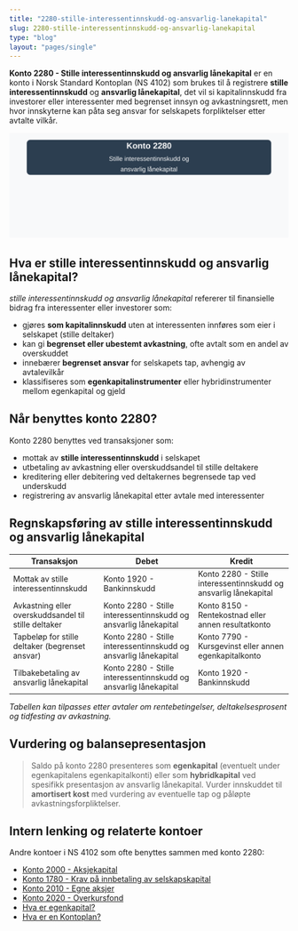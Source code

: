 ```yaml
---
title: "2280-stille-interessentinnskudd-og-ansvarlig-lanekapital"
slug: 2280-stille-interessentinnskudd-og-ansvarlig-lanekapital
type: "blog"
layout: "pages/single"
---
```


**Konto 2280 - Stille interessentinnskudd og ansvarlig lånekapital** er en konto i Norsk Standard Kontoplan (NS 4102) som brukes til å registrere **stille interessentinnskudd** og **ansvarlig lånekapital**, det vil si kapitalinnskudd fra investorer eller interessenter med begrenset innsyn og avkastningsrett, men hvor innskyterne kan påta seg ansvar for selskapets forpliktelser etter avtalte vilkår.

![Illustrasjon av konto 2280 Stille interessentinnskudd og ansvarlig lånekapital](2280-stille-interessentinnskudd-og-ansvarlig-lanekapital-image.svg)

## Hva er stille interessentinnskudd og ansvarlig lånekapital?

*stille interessentinnskudd og ansvarlig lånekapital* refererer til finansielle bidrag fra interessenter eller investorer som:

* gjøres **som kapitalinnskudd** uten at interessenten innføres som eier i selskapet (stille deltaker)
* kan gi **begrenset eller ubestemt avkastning**, ofte avtalt som en andel av overskuddet
* innebærer **begrenset ansvar** for selskapets tap, avhengig av avtalevilkår
* klassifiseres som **egenkapitalinstrumenter** eller hybridinstrumenter mellom egenkapital og gjeld

## Når benyttes konto 2280?

Konto 2280 benyttes ved transaksjoner som:

* mottak av **stille interessentinnskudd** i selskapet
* utbetaling av avkastning eller overskuddsandel til stille deltakere
* kreditering eller debitering ved deltakernes begrensede tap ved underskudd
* registrering av ansvarlig lånekapital etter avtale med interessenter

## Regnskapsføring av stille interessentinnskudd og ansvarlig lånekapital

| Transaksjon                                            | Debet                                                  | Kredit                                                  |
|--------------------------------------------------------|--------------------------------------------------------|---------------------------------------------------------|
| Mottak av stille interessentinnskudd                   | Konto 1920 - Bankinnskudd                              | Konto 2280 - Stille interessentinnskudd og ansvarlig lånekapital   |
| Avkastning eller overskuddsandel til stille deltaker   | Konto 2280 - Stille interessentinnskudd og ansvarlig lånekapital   | Konto 8150 - Rentekostnad eller annen resultatkonto        |
| Tapbeløp for stille deltaker (begrenset ansvar)        | Konto 2280 - Stille interessentinnskudd og ansvarlig lånekapital   | Konto 7790 - Kursgevinst eller annen egenkapitalkonto      |
| Tilbakebetaling av ansvarlig lånekapital               | Konto 2280 - Stille interessentinnskudd og ansvarlig lånekapital   | Konto 1920 - Bankinnskudd                                  |

_*Tabellen kan tilpasses etter avtaler om rentebetingelser, deltakelsesprosent og tidfesting av avkastning.*_

## Vurdering og balansepresentasjon

> Saldo på konto 2280 presenteres som **egenkapital** (eventuelt under egenkapitalens egenkapitalkonti) eller som **hybridkapital** ved spesifikk presentasjon av ansvarlig lånekapital. Vurder innskuddet til **amortisert kost** med vurdering av eventuelle tap og påløpte avkastningsforpliktelser.

## Intern lenking og relaterte kontoer

Andre kontoer i NS 4102 som ofte benyttes sammen med konto 2280:

* [Konto 2000 - Aksjekapital](/blogs/kontoplan/2000-aksjekapital "Konto 2000 - Aksjekapital i Norsk Standard Kontoplan")
* [Konto 1780 - Krav på innbetaling av selskapskapital](/blogs/kontoplan/1780-krav-pa-innbetaling-av-selskapskapital "Konto 1780 - Krav på innbetaling av selskapskapital i Norsk Standard Kontoplan")
* [Konto 2010 - Egne aksjer](/blogs/kontoplan/2010-egne-aksjer "Konto 2010 - Egne aksjer i Norsk Standard Kontoplan")
* [Konto 2020 - Overkursfond](/blogs/kontoplan/2020-overkursfond "Konto 2020 - Overkursfond i Norsk Standard Kontoplan")
* [Hva er egenkapital?](/blogs/regnskap/hva-er-egenkapital "Hva er Egenkapital? Komplett Guide til Egenkapital i Regnskap")
* [Hva er en Kontoplan?](/blogs/regnskap/hva-er-kontoplan "Hva er en Kontoplan? Komplett Guide til Kontoplaner i Norsk Regnskap")
